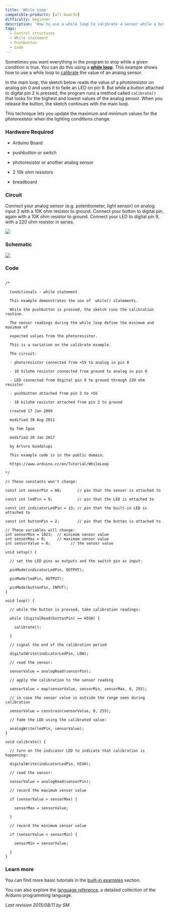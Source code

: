 ```yaml
---
title: 'While Loop'
compatible-products: [all-boards]
difficulty: beginner
description: 'How to use a while loop to calibrate a sensor while a button is being read.'
tags: 
  - Control structures
  - While statement
  - Pushbutton
  - Code 
---
```


Sometimes you want everything in the program to stop while a given condition is true.  You can do this using a [**while loop**](https://www.arduino.cc/reference/en/language/structure/control-structure/while/). This example shows how to use a while loop to [calibrate](/built-in-examples/analog/Calibration) the value of an analog sensor.

In the main loop, the sketch below reads the value of a photoresistor on analog pin 0 and uses it to fade an LED on pin 9.  But while a button attached to digital pin 2 is pressed, the program runs a method called `calibrate()` that looks for the highest and lowest values of the analog sensor. When you release the button, the sketch continues with the main loop.

This technique lets you update the maximum and minimum values for the photoresistor when the lighting conditions change.

### Hardware Required

- Arduino Board

- pushbutton or switch

- photoresistor or another analog sensor

- 2 10k ohm resistors

- breadboard

### Circuit

Connect your analog sensor (e.g. potentiometer, light sensor) on analog input 2 with a 10K ohm resistor to ground. Connect your button to digital pin, again with a 10K ohm resistor to ground.  Connect your LED to digital pin 9, with a 220 ohm resistor in series.


![](assets/circuit.png)


### Schematic


![](assets/schematic.png)

### Code

```arduino

/*

  Conditionals - while statement

  This example demonstrates the use of  while() statements.

  While the pushbutton is pressed, the sketch runs the calibration routine.

  The sensor readings during the while loop define the minimum and maximum of

  expected values from the photoresistor.

  This is a variation on the calibrate example.

  The circuit:

  - photoresistor connected from +5V to analog in pin 0

  - 10 kilohm resistor connected from ground to analog in pin 0

  - LED connected from digital pin 9 to ground through 220 ohm resistor

  - pushbutton attached from pin 2 to +5V

  - 10 kilohm resistor attached from pin 2 to ground

  created 17 Jan 2009

  modified 30 Aug 2011

  by Tom Igoe

  modified 20 Jan 2017

  by Arturo Guadalupi

  This example code is in the public domain.

  https://www.arduino.cc/en/Tutorial/WhileLoop

*/

// These constants won't change:

const int sensorPin = A0;       // pin that the sensor is attached to

const int ledPin = 9;           // pin that the LED is attached to

const int indicatorLedPin = 13; // pin that the built-in LED is attached to

const int buttonPin = 2;        // pin that the button is attached to

// These variables will change:
int sensorMin = 1023;  // minimum sensor value
int sensorMax = 0;     // maximum sensor value
int sensorValue = 0;         // the sensor value

void setup() {

  // set the LED pins as outputs and the switch pin as input:

  pinMode(indicatorLedPin, OUTPUT);

  pinMode(ledPin, OUTPUT);

  pinMode(buttonPin, INPUT);
}

void loop() {

  // while the button is pressed, take calibration readings:

  while (digitalRead(buttonPin) == HIGH) {

    calibrate();

  }

  // signal the end of the calibration period

  digitalWrite(indicatorLedPin, LOW);

  // read the sensor:

  sensorValue = analogRead(sensorPin);

  // apply the calibration to the sensor reading

  sensorValue = map(sensorValue, sensorMin, sensorMax, 0, 255);

  // in case the sensor value is outside the range seen during calibration

  sensorValue = constrain(sensorValue, 0, 255);

  // fade the LED using the calibrated value:

  analogWrite(ledPin, sensorValue);
}

void calibrate() {

  // turn on the indicator LED to indicate that calibration is happening:

  digitalWrite(indicatorLedPin, HIGH);

  // read the sensor:

  sensorValue = analogRead(sensorPin);

  // record the maximum sensor value

  if (sensorValue > sensorMax) {

    sensorMax = sensorValue;

  }

  // record the minimum sensor value

  if (sensorValue < sensorMin) {

    sensorMin = sensorValue;

  }
}
```

### Learn more

You can find more basic tutorials in the [built-in examples](/built-in-examples) section.

You can also explore the [language reference](https://www.arduino.cc/reference/en/), a detailed collection of the Arduino programming language.

*Last revision 2015/08/11 by SM*